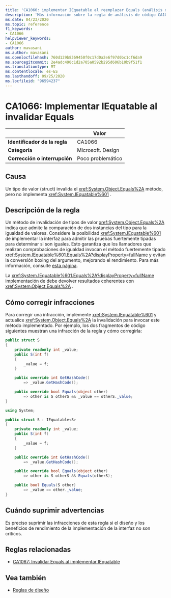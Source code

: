 ```yaml
---
title: 'CA1066: implementar IEquatable al reemplazar Equals (análisis de código)'
description: 'Más información sobre la regla de análisis de código CA1066: implementar IEquatable al reemplazar Equals'
ms.date: 04/23/2020
ms.topic: reference
f1_keywords:
- CA1066
helpviewer_keywords:
- CA1066
author: mavasani
ms.author: mavasani
ms.openlocfilehash: 760d129b8369450f0c17d0a2e6f97d0bc1cf6da9
ms.sourcegitcommit: 2e4adc490c1d2a705a0592b295d606b10b9f51f1
ms.translationtype: MT
ms.contentlocale: es-ES
ms.lasthandoff: 09/25/2020
ms.locfileid: "96594237"
---
```

# <a name="ca1066-implement-iequatable-when-overriding-equals"></a>CA1066: Implementar IEquatable al invalidar Equals

| | Valor |
|-|-|
| **Identificador de la regla** |CA1066|
| **Categoría** |Microsoft. Design|
| **Corrección o interrupción** |Poco problemático|

## <a name="cause"></a>Causa

Un tipo de valor (struct) invalida el <xref:System.Object.Equals%2A> método, pero no implementa <xref:System.IEquatable%601> .

## <a name="rule-description"></a>Descripción de la regla

Un método de invalidación de tipos de valor <xref:System.Object.Equals%2A> indica que admite la comparación de dos instancias del tipo para la igualdad de valores. Considere la posibilidad <xref:System.IEquatable%601> de implementar la interfaz para admitir las pruebas fuertemente tipadas para determinar si son iguales. Esto garantiza que los llamadores que realizan comprobaciones de igualdad invocan el método fuertemente tipado <xref:System.IEquatable%601.Equals%2A?displayProperty=fullName> y evitan la conversión boxing del argumento, mejorando el rendimiento. Para más información, consulte [esta página](/dotnet/api/system.iequatable-1#notes-to-implementers).

La <xref:System.IEquatable%601.Equals%2A?displayProperty=fullName> implementación de debe devolver resultados coherentes con <xref:System.Object.Equals%2A> .

## <a name="how-to-fix-violations"></a>Cómo corregir infracciones

Para corregir una infracción, implemente <xref:System.IEquatable%601> y actualice <xref:System.Object.Equals%2A> la invalidación para invocar este método implementado. Por ejemplo, los dos fragmentos de código siguientes muestran una infracción de la regla y cómo corregirla:

```csharp
public struct S
{
    private readonly int _value;
    public S(int f)
    {
        _value = f;
    }

    public override int GetHashCode()
        => _value.GetHashCode();

    public override bool Equals(object other)
        => other is S otherS && _value == otherS._value;
}
```

```csharp
using System;

public struct S : IEquatable<S>
{
    private readonly int _value;
    public S(int f)
    {
        _value = f;
    }

    public override int GetHashCode()
        => _value.GetHashCode();

    public override bool Equals(object other)
        => other is S otherS && Equals(otherS);

    public bool Equals(S other)
        => _value == other._value;
}
```

## <a name="when-to-suppress-warnings"></a>Cuándo suprimir advertencias

Es preciso suprimir las infracciones de esta regla si el diseño y los beneficios de rendimiento de la implementación de la interfaz no son críticos.

## <a name="related-rules"></a>Reglas relacionadas

- [CA1067: Invalidar Equals al implementar IEquatable](ca1067.md)

## <a name="see-also"></a>Vea también

- [Reglas de diseño](design-warnings.md)
